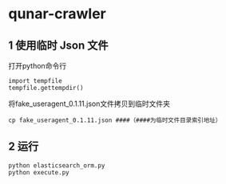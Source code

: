 # qunar-crawler

## 1 使用临时 Json 文件

打开python命令行

```
import tempfile
tempfile.gettempdir()
```

将fake_useragent_0.1.11.json文件拷贝到临时文件夹

```
cp fake_useragent_0.1.11.json ####（####为临时文件目录索引地址）
```

## 2 运行

```
python elasticsearch_orm.py
python execute.py
```

